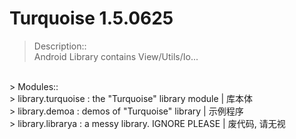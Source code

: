 # Turquoise 1.5.0625

> Description::<br />
> Android Library contains View/Utils/Io...<br />
<br />
> Modules::<br />
> library.turquoise : the "Turquoise" library module  |  库本体<br />
> library.demoa : demos of "Turquoise" library  |  示例程序<br />
> library.librarya : a messy library. IGNORE PLEASE  |  废代码, 请无视<br />
